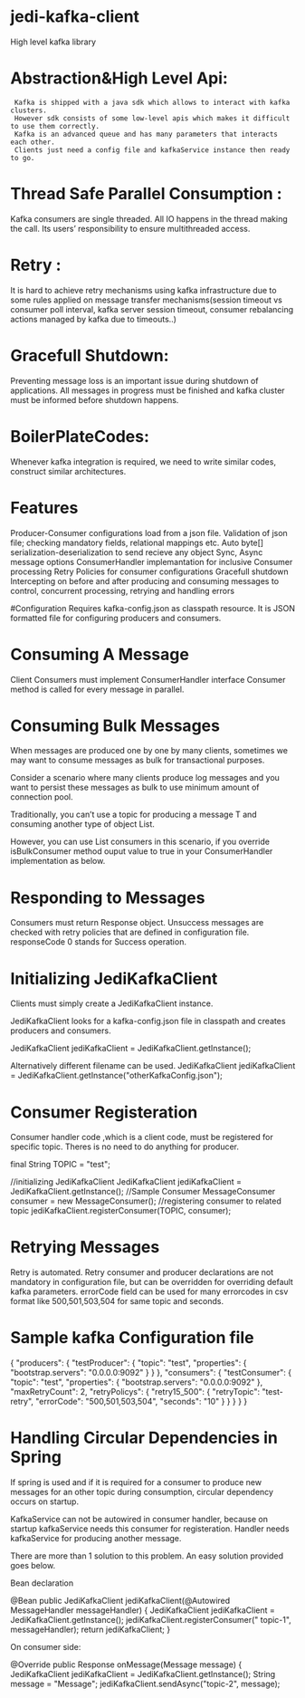 # jedi-kafka-client

High level kafka library

# Abstraction&High Level Api: 
     Kafka is shipped with a java sdk which allows to interact with kafka clusters.
     However sdk consists of some low-level apis which makes it difficult to use them correctly.
     Kafka is an advanced queue and has many parameters that interacts each other. 
     Clients just need a config file and kafkaService instance then ready to go.

# Thread Safe Parallel Consumption : 
Kafka consumers are single threaded. All IO happens in the thread making the call. Its users’ responsibility to ensure multithreaded access.

# Retry : 
It is hard to achieve retry mechanisms using kafka infrastructure due to some rules applied on message transfer mechanisms(session timeout vs consumer poll interval, kafka server session timeout, consumer rebalancing actions managed by kafka due to timeouts..)

# Gracefull Shutdown: 
Preventing message loss is an important issue during shutdown of applications.  All messages in progress must be finished and kafka cluster must be informed before shutdown happens.

# BoilerPlateCodes: 
Whenever kafka integration is required, we need to write similar codes, construct similar architectures. 

# Features
Producer-Consumer configurations load from a json file. 
Validation of json file; checking mandatory fields, relational mappings etc.
Auto byte[] serialization-deserialization to send recieve any object
Sync, Async message options
ConsumerHandler implemantation for inclusive Consumer processing
Retry Policies for consumer configurations
Gracefull shutdown
Intercepting on before and after producing and consuming messages to control, concurrent processing, retrying and handling errors 

#Configuration
Requires kafka-config.json  as classpath resource.
It is JSON formatted file for configuring producers and consumers.

# Consuming A Message
Client Consumers must implement ConsumerHandler interface
Consumer method is called for every message in parallel.

# Consuming Bulk Messages
When messages are produced one by one by many clients, sometimes we may want to consume messages as bulk for transactional purposes.

Consider a scenario where many clients produce log messages and you want to persist these messages as bulk to use minimum amount of connection pool.

Traditionally, you can’t use a topic for producing a message T and consuming another type of object  List<T>. 

However,  you can use List<T> consumers in this scenario, if you override isBulkConsumer method ouput value to true in your ConsumerHandler implementation as below.

# Responding to Messages
Consumers must return Response object.
Unsuccess messages are checked with retry policies that are defined in configuration file.
responseCode 0 stands for Success operation.

# Initializing JediKafkaClient

Clients must simply create a JediKafkaClient instance.

JediKafkaClient looks for a kafka-config.json file in classpath and creates producers and consumers.

JediKafkaClient jediKafkaClient = JediKafkaClient.getInstance();


Alternatively different filename can be used.
JediKafkaClient jediKafkaClient = JediKafkaClient.getInstance("otherKafkaConfig.json");

# Consumer Registeration
Consumer handler code ,which is a client code, must be registered for specific topic.
Theres is no need to do anything for producer.

final String TOPIC = "test";

//initializing JediKafkaClient
JediKafkaClient jediKafkaClient = JediKafkaClient.getInstance();
//Sample Consumer
MessageConsumer consumer = new MessageConsumer();
//registering consumer to related topic
jediKafkaClient.registerConsumer(TOPIC, consumer);

# Retrying Messages
Retry is automated.
Retry consumer and producer declarations are not mandatory in configuration file, but can be overridden for overriding default kafka parameters.
errorCode field can be used for many errorcodes in csv format like  500,501,503,504 for same topic and seconds.

# Sample kafka Configuration file

{
	"producers": {
		"testProducer": {
			"topic": "test",
			"properties": {
				"bootstrap.servers": "0.0.0.0:9092"
			}
		}
	},
	"consumers": {
		"testConsumer": {
			"topic": "test",
			"properties": {
				"bootstrap.servers": "0.0.0.0:9092"
			},
		   "maxRetryCount": 2,
		   "retryPolicys": {
			    "retry15_500": {
			     "retryTopic": "test-retry",
			     "errorCode": "500,501,503,504",
			     "seconds": "10"
			    }
			}
		}
	}
}


# Handling Circular Dependencies in Spring
If spring is used and if it is required for a consumer to produce new messages for an other topic during consumption, circular dependency occurs on startup.

KafkaService can not be autowired in consumer handler, because on startup kafkaService needs this consumer for registeration.
Handler needs kafkaService for producing another message.

There are more than 1 solution to this problem.
An easy solution provided goes below.

Bean declaration

@Bean 
  public JediKafkaClient jediKafkaClient(@Autowired MessageHandler messageHandler) {
    JediKafkaClient jediKafkaClient = JediKafkaClient.getInstance();
    jediKafkaClient.registerConsumer(" topic-1", messageHandler);
    return jediKafkaClient;
}

On consumer side:
 
@Override
  public Response onMessage(Message message) {
        JediKafkaClient jediKafkaClient = JediKafkaClient.getInstance();
        String message = "Message";
        jediKafkaClient.sendAsync("topic-2", message);


